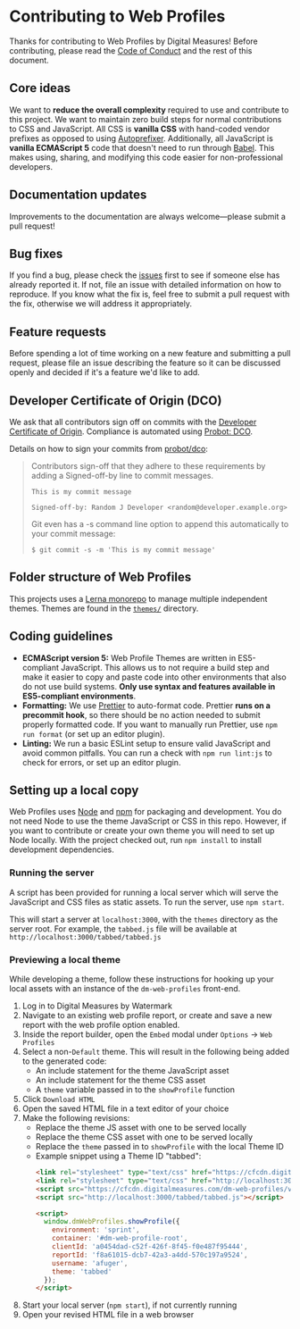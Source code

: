 # Contributing to Web Profiles

Thanks for contributing to Web Profiles by Digital Measures! Before contributing, please read the [Code of Conduct](CODE_OF_CONDUCT.md) and the rest of this document.

## Core ideas

We want to **reduce the overall complexity** required to use and contribute to this project. We want to maintain zero build steps for normal contributions to CSS and JavaScript. All CSS is **vanilla CSS** with hand-coded vendor prefixes as opposed to using [Autoprefixer](https://github.com/postcss/autoprefixer). Additionally, all JavaScript is **vanilla ECMAScript 5** code that doesn't need to run through [Babel](https://babeljs.io/). This makes using, sharing, and modifying this code easier for non-professional developers.

## Documentation updates

Improvements to the documentation are always welcome—please submit a pull request!

## Bug fixes

If you find a bug, please check the [issues](issues/) first to see if someone else has already reported it. If not, file an issue with detailed information on how to reproduce. If you know what the fix is, feel free to submit a pull request with the fix, otherwise we will address it appropriately.

## Feature requests

Before spending a lot of time working on a new feature and submitting a pull request, please file an issue describing the feature so it can be discussed openly and decided if it's a feature we'd like to add.

## Developer Certificate of Origin (DCO)

We ask that all contributors sign off on commits with the [Developer Certificate of Origin](https://developercertificate.org/). Compliance is automated using [Probot: DCO](https://github.com/probot/dco).

Details on how to sign your commits from [probot/dco](https://github.com/probot/dco):

> Contributors sign-off that they adhere to these requirements by adding a Signed-off-by line to commit messages.
>
> ```
> This is my commit message
>
> Signed-off-by: Random J Developer <random@developer.example.org>
> ```
> Git even has a -s command line option to append this automatically to your commit message:
>
> ```
> $ git commit -s -m 'This is my commit message'
> ```

## Folder structure of Web Profiles

This projects uses a [Lerna monorepo](https://github.com/lerna/lerna) to manage multiple independent themes. Themes are found in the [`themes/`](/themes) directory.

## Coding guidelines

* **ECMAScript version 5:** Web Profile Themes are written in ES5-compliant JavaScript. This allows us to not require a build step and make it easier to copy and paste code into other environments that also do not use build systems. **Only use syntax and features available in ES5-compliant environments**.
* **Formatting:** We use [Prettier](https://prettier.io/) to auto-format code. Prettier **runs on a precommit hook**, so there should be no action needed to submit properly formatted code. If you want to manually run Prettier, use `npm run format` (or set up an editor plugin).
* **Linting:** We run a basic ESLint setup to ensure valid JavaScript and avoid common pitfalls. You can run a check with `npm run lint:js` to check for errors, or set up an editor plugin.

## Setting up a local copy

Web Profiles uses [Node](https://nodejs.org/en/) and [npm](https://www.npmjs.com/) for packaging and development. You do not need Node to use the theme JavaScript or CSS in this repo. However, if you want to contribute or create your own theme you will need to set up Node locally. With the project checked out, run `npm install` to install development dependencies.

### Running the server

A script has been provided for running a local server which will serve the JavaScript and CSS files as static assets. To run the server, use `npm start`.

This will start a server at `localhost:3000`, with the `themes` directory as the server root. For example, the `tabbed.js` file will be available at `http://localhost:3000/tabbed/tabbed.js`

### Previewing a local theme

While developing a theme, follow these instructions for hooking up your local assets with an instance of the `dm-web-profiles` front-end.

1. Log in to Digital Measures by Watermark
2. Navigate to an existing web profile report, or create and save a new report with the web profile option enabled.
3. Inside the report builder, open the `Embed` modal under `Options` -> `Web Profiles`
4. Select a non-`Default` theme. This will result in the following being added to the generated code:
    - An include statement for the theme JavaScript asset
    - An include statement for the theme CSS asset
    - A `theme` variable passed in to the `showProfile` function
5. Click `Download HTML`
6. Open the saved HTML file in a text editor of your choice
7. Make the following revisions:
    - Replace the theme JS asset with one to be served locally
    - Replace the theme CSS asset with one to be served locally
    - Replace the `theme` passed in to `showProfile` with the local Theme ID
    - Example snippet using a Theme ID "tabbed":
      ```html
      <link rel="stylesheet" type="text/css" href="https://cfcdn.digitalmeasures.com/dm-web-profiles/v1/css/main.css" />
      <link rel="stylesheet" type="text/css" href="http://localhost:3000/tabbed/tabbed.css" />
      <script src="https://cfcdn.digitalmeasures.com/dm-web-profiles/v1/js/main.js"></script>
      <script src="http://localhost:3000/tabbed/tabbed.js"></script>

      <script>
        window.dmWebProfiles.showProfile({
          environment: 'sprint',
          container: '#dm-web-profile-root',
          clientId: 'a0454dad-c52f-426f-8f45-f0e487f95444',
          reportId: 'f8a61015-dcb7-42a3-a4dd-570c197a9524',
          username: 'afuger',
          theme: 'tabbed'
        });
      </script>
      ```
8. Start your local server (`npm start`), if not currently running
9. Open your revised HTML file in a web browser
